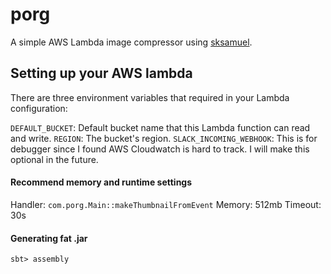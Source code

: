 # porg

A simple AWS Lambda image compressor using [sksamuel](https://github.com/sksamuel/scrimage).

## Setting up your AWS lambda
There are three environment variables that required in your Lambda configuration:

`DEFAULT_BUCKET`: Default bucket name that this Lambda function can read and write.
`REGION`: The bucket's region.
`SLACK_INCOMING_WEBHOOK`: This is for debugger since I found AWS Cloudwatch is hard to track. I will make this optional in the future.

#### Recommend memory and runtime settings
Handler: `com.porg.Main::makeThumbnailFromEvent`
Memory: 512mb
Timeout: 30s

#### Generating fat .jar
```$scala
sbt> assembly
```
